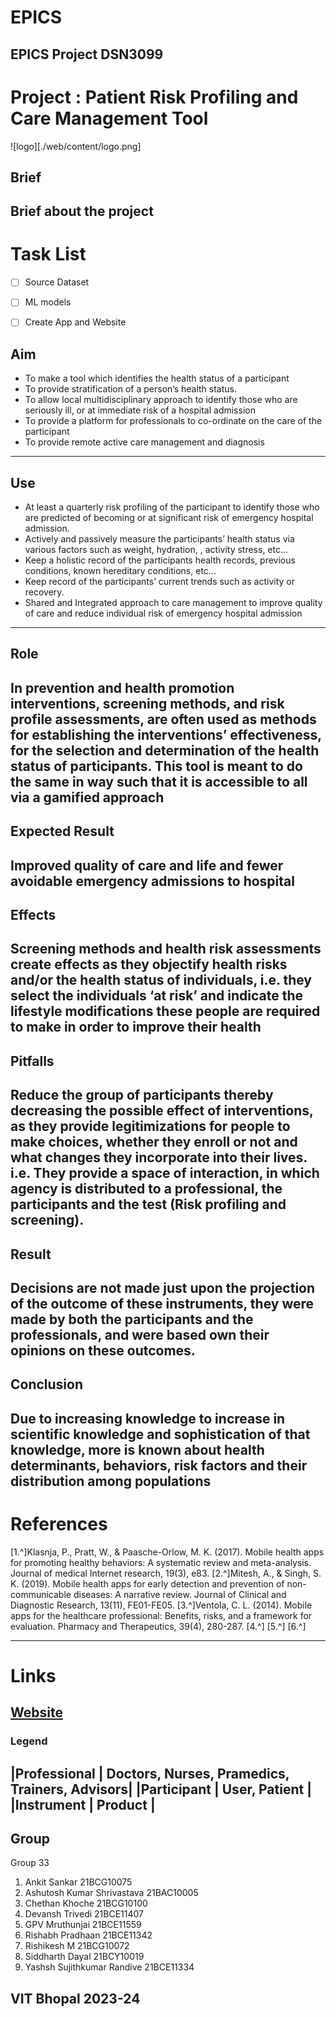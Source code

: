 # EPICS
EPICS Project 
DSN3099 
---

Project : Patient Risk Profiling and Care Management Tool
======
![logo][./web/content/logo.png]

## Brief
Brief about the project
---

# Task List
- [ ] Source Dataset
- [ ] ML models
- [ ] Create App and Website


## Aim

- To make a tool which identifies the health status of a participant
- To provide stratification of a person’s health status.
- To allow local multidisciplinary approach to identify those who are seriously ill, or at immediate risk of a hospital admission
- To provide a platform for professionals to co-ordinate on the care of the participant
- To provide remote active care management and diagnosis
---

## Use

- At least a quarterly risk profiling of the participant to identify those who are predicted of becoming or at significant risk of emergency hospital admission.
- Actively and passively measure the participants’ health status via various factors such as weight, hydration, , activity stress, etc...
- Keep a holistic record of the participants health records, previous conditions, known hereditary conditions, etc...
- Keep record of the participants’ current trends such as activity or recovery.
- Shared and Integrated approach to care management to improve quality of care and reduce individual risk of emergency hospital admission
---

## Role

In prevention and health promotion interventions, screening methods, and risk profile assessments, are often used as methods for establishing the interventions’ effectiveness, for the selection and determination of the health status of participants.
This tool is meant to do the same in way such that it is accessible to all via a gamified approach
---

## Expected Result

Improved quality of care and life and fewer avoidable emergency admissions to hospital
---

## Effects

Screening methods and health risk assessments create effects as they objectify health risks and/or the health status of individuals, i.e. they select the individuals ‘at risk’ and indicate the lifestyle modifications these people are required to make in order to improve their health
---

## Pitfalls

Reduce the group of participants thereby decreasing the possible effect of interventions, as they provide legitimizations for people to make choices, whether they enroll or not and what changes they incorporate into their lives. i.e. They provide a space of interaction, in which agency is distributed to a professional, the participants and the test (Risk profiling and screening).
---

## Result

Decisions are not made just upon the projection of the outcome of these instruments, they were made by both the participants and the professionals, and were based own their opinions on these outcomes.
---

## Conclusion

Due to increasing knowledge to increase in scientific knowledge and sophistication of that knowledge, more is known about health determinants, behaviors, risk factors and their distribution among populations
---

# References
[1.^]Klasnja, P., Pratt, W., & Paasche-Orlow, M. K. (2017). Mobile health apps for promoting healthy behaviors: A systematic review and meta-analysis. Journal of medical Internet research, 19(3), e83.
[2.^]Mitesh, A., & Singh, S. K. (2019). Mobile health apps for early detection and prevention of non-communicable diseases: A narrative review. Journal of Clinical and Diagnostic Research, 13(11), FE01-FE05.
[3.^]Ventola, C. L. (2014). Mobile apps for the healthcare professional: Benefits, risks, and a framework for evaluation. Pharmacy and Therapeutics, 39(4), 280-287.
[4.^]
[5.^]
[6.^]


---

# Links

[Website](https://www.github.com/RishikeshMVITB/EPICS/)
---

### Legend

|Professional   | Doctors, Nurses, Pramedics, Trainers, Advisors|
|Participant    | User, Patient                                 |
|Instrument     | Product                                       |
---

## Group
Group 33

1. Ankit Sankar                 21BCG10075  
2. Ashutosh Kumar Shrivastava   21BAC10005  
3. Chethan Khoche               21BCG10100  
4. Devansh Trivedi              21BCE11407  
5. GPV Mruthunjai               21BCE11559  
6. Rishabh Pradhaan             21BCE11342  
7. Rishikesh M                  21BCG10072  
8. Siddharth Dayal              21BCY10019  
9. Yashsh Sujithkumar Randive   21BCE11334  


VIT Bhopal 2023-24
---